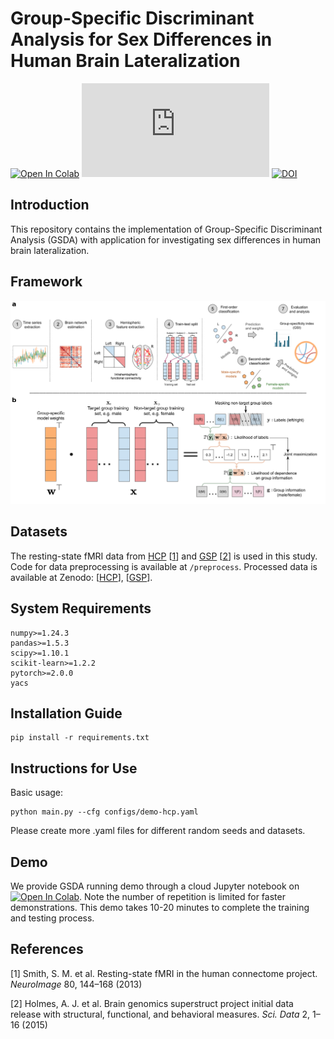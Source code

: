 # Group-Specific Discriminant Analysis for Sex Differences in Human Brain Lateralization

<div align="left">

[![Open In Colab](https://colab.research.google.com/assets/colab-badge.svg)](https://colab.research.google.com/github/shuo-zhou/GSDA-Lateralization/blob/main/gsda_demo.ipynb)
[![GitHub license](https://badgen.net/github/license/Naereen/Strapdown.js)](https://github.com/shuo-zhou/GSDA-Lateralization/blob/main/README.md)
[![DOI](https://zenodo.org/badge/325192453.svg)](https://zenodo.org/doi/10.5281/zenodo.13626594)
</div>

## Introduction

This repository contains the implementation of Group-Specific Discriminant Analysis (GSDA) with application for investigating sex differences in human brain lateralization.

## Framework

![GSDA](figures/GSDA.png)

## Datasets

The resting-state fMRI data from [HCP](https://www.humanconnectome.org) [[1](#references)] and [GSP](https://www.neuroinfo.org/gsp/) [[2](#references)] is used in this study. Code for data preprocessing is available at `/preprocess`. Processed data is available at Zenodo: [[HCP](https://doi.org/10.5281/zenodo.10050233)], [[GSP](https://doi.org/10.5281/zenodo.10050234)].

## System Requirements

```(text)
numpy>=1.24.3
pandas>=1.5.3
scipy>=1.10.1
scikit-learn>=1.2.2
pytorch>=2.0.0
yacs
```

## Installation Guide

```(bash)
pip install -r requirements.txt
```

## Instructions for Use

Basic usage:

```(bash)
python main.py --cfg configs/demo-hcp.yaml
```

Please create more .yaml files for different random seeds and datasets.

## Demo

We provide GSDA running demo through a cloud Jupyter notebook on [![Open In Colab](https://colab.research.google.com/assets/colab-badge.svg)](https://colab.research.google.com/github/shuo-zhou/GSDA-Lateralization/blob/main/gsda_demo.ipynb). Note the number of repetition is limited for faster demonstrations. This demo takes 10-20 minutes to complete the training and testing process.

## References

[1] Smith, S. M. et al. Resting-state fMRI in the human connectome project. _NeuroImage_ 80, 144–168 (2013)

[2] Holmes, A. J. et al. Brain genomics superstruct project initial data release with structural, functional, and behavioral measures. _Sci. Data_ 2, 1–16 (2015)
